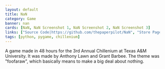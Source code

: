```yaml
---
layout: default
title: NaN
category: Game
banner: nan
cards: [NaN, NaN Screenshot 1, NaN Screenshot 2, NaN Screenshot 3]
links: ["Source Code|https://github.com/thepaperpilot/NaN", "Store Page|https://thepaperpilot.itch.io/nan"]
tags: [python, pygame, chillenium]
---
```

A game made in 48 hours for the 3rd Annual Chillenium at Texas A&M University. It was made by Anthony Lawn and Grant Barbee. The theme was "foofaraw", which basically means to make a big deal about nothing. 
